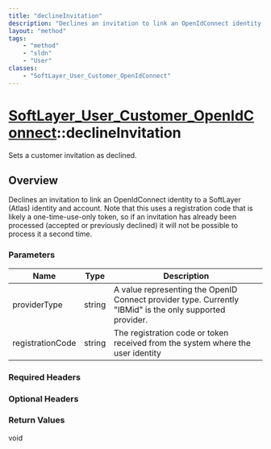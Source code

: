 ```yaml
---
title: "declineInvitation"
description: "Declines an invitation to link an OpenIdConnect identity to a SoftLayer (Atlas) identity and account. Note that this use... "
layout: "method"
tags:
    - "method"
    - "sldn"
    - "User"
classes:
    - "SoftLayer_User_Customer_OpenIdConnect"
---
```

# [SoftLayer_User_Customer_OpenIdConnect](/reference/services/SoftLayer_User_Customer_OpenIdConnect)::declineInvitation

Sets a customer invitation as declined.


## Overview 
Declines an invitation to link an OpenIdConnect identity to a SoftLayer (Atlas) identity and account. Note that this uses a registration code that is likely a one-time-use-only token, so if an invitation has already been processed (accepted or previously declined) it will not be possible to process it a second time. 

### Parameters 
|Name | Type | Description |
| --- | --- | --- |
|providerType| string| A value representing the OpenID Connect provider type. Currently "IBMid" is the only supported provider.|
|registrationCode| string| The registration code or token received from the system where the user identity|


### Required Headers

### Optional Headers

### Return Values
void

